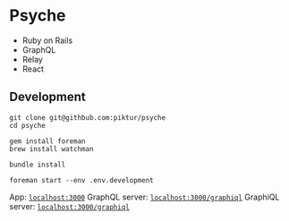 # Psyche

* Ruby on Rails
* GraphQL
* Relay
* React

## Development

```
git clone git@githbub.com:piktur/psyche
cd psyche

gem install foreman
brew install watchman

bundle install

foreman start --env .env.development
```

App: [`localhost:3000`](http://localhost:3000/)
GraphQL server: [`localhost:3000/graphiql`](http://localhost:3000/graphql)
GraphiQL server: [`localhost:3000/graphiql`](http://localhost:3000/graphiql)
